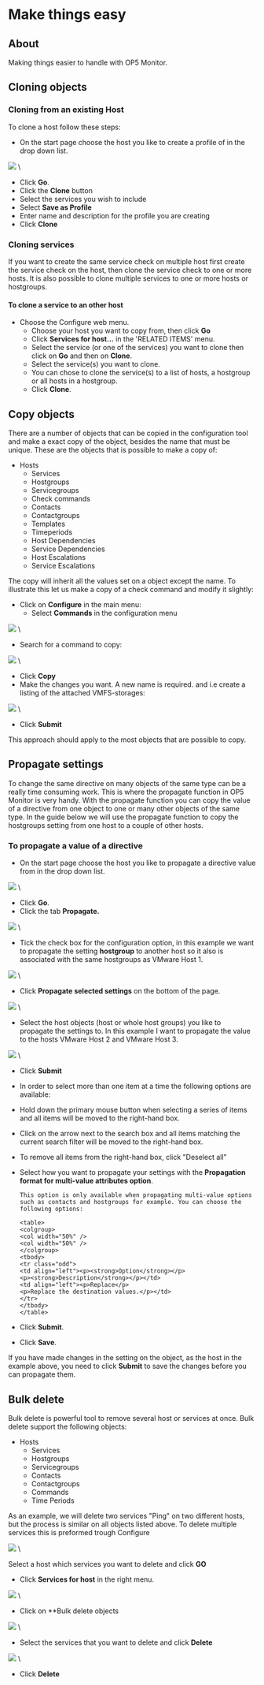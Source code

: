 # Make things easy

## About

Making things easier to handle with OP5 Monitor.

## Cloning objects

### Cloning from an existing Host

To clone a host follow these steps:

- On the start page choose the host you like to create a profile of in the drop down list.

![](images/16482402/17269605.png) \


  - Click **Go**.
  - Click the **Clone** button
  - Select the services you wish to include
  - Select **Save as Profile**
  - Enter name and description for the profile you are creating
  - Click **Clone**

### Cloning services

If you want to create the same service check on multiple host first create the service check on the host, then clone the service check to one or more hosts.
 It is also possible to clone multiple services to one or more hosts or hostgroups.

#### To clone a service to an other host

- Choose the Configure web menu.
  - Choose your host you want to copy from, then click **Go**
  - Click **Services for host...** in the 'RELATED ITEMS' menu.
  - Select the service (or one of the services) you want to clone then click on **Go** and then on **Clone**.
  - Select the service(s) you want to clone.
  - You can chose to clone the service(s) to a list of hosts, a hostgroup or all hosts in a hostgroup.
  - Click **Clone**.

## Copy objects

There are a number of objects that can be copied in the configuration tool and make a exact copy of the object, besides the name that must be unique.
 These are the objects that is possible to make a copy of:

- Hosts
  - Services
  - Hostgroups
  - Servicegroups
  - Check commands
  - Contacts
  - Contactgroups
  - Templates
  - Timeperiods
  - Host Dependencies
  - Service Dependencies
  - Host Escalations
  - Service Escalations

The copy will inherit all the values set on a object except the name.
 To illustrate this let us make a copy of a check command and modify it slightly:

- Click on **Configure** in the main menu:
  - Select **Commands** in the configuration menu

![](images/16482402/17269607.png) \


  - Search for a command to copy:

![](images/16482402/17269602.png) \


  - Click **Copy**
  - Make the changes you want. A new name is required. and i.e create a listing of the attached VMFS-storages:

![](images/16482402/17269603.png) \


  - Click **Submit**

This approach should apply to the most objects that are possible to copy.

## Propagate settings

To change the same directive on many objects of the same type can be a really time consuming work. This is where the propagate function in OP5 Monitor is very handy.
 With the propagate function you can copy the value of a directive from one object to one or many other objects of the same type.
 In the guide below we will use the propagate function to copy the hostgroups setting from one host to a couple of other hosts.

### To propagate a value of a directive

- On the start page choose the host you like to propagate a directive value from in the drop down list.

![](images/16482402/17859596.png) \


  - Click **Go**.
  - Click the tab **Propagate.**

![](images/16482402/17269608.png) \


  - Tick the check box for the configuration option, in this example we want to propagate the setting **hostgroup** to another host so it also is associated with the same hostgroups as VMware Host 1.

![](images/16482402/17859595.png) \


  - Click **Propagate selected settings** on the bottom of the page.

![](images/16482402/17859594.png) \


  - Select the host objects (host or whole host groups) you like to propagate the settings to. In this example I want to propagate the value to the hosts VMware Host 2 and VMware Host 3.

![](images/16482402/17859597.png) \


  - Click **Submit**

  - In order to select more than one item at a time the following options are available:
  - Hold down the primary mouse button when selecting a series of items and all items will be moved to the right-hand box.

  - Click on the arrow next to the search box and all items matching the current search filter will be moved to the right-hand box.

  - To remove all items from the right-hand box, click "Deselect all"

  - Select how you want to propagate your settings with the **Propagation format for multi-value attributes option**.

        This option is only available when propagating multi-value options such as contacts and hostgroups for example. You can choose the following options:

        <table>
        <colgroup>
        <col width="50%" />
        <col width="50%" />
        </colgroup>
        <tbody>
        <tr class="odd">
        <td align="left"><p><strong>Option</strong></p>
        <p><strong>Description</strong></p></td>
        <td align="left"><p>Replace</p>
        <p>Replace the destination values.</p></td>
        </tr>
        </tbody>
        </table>

  - Click **Submit**.
  - Click **Save**.

If you have made changes in the setting on the object, as the host in the example above, you need to click **Submit** to save the changes before you can propagate them.

## Bulk delete

Bulk delete is powerful tool to remove several host or services at once.
 Bulk delete support the following objects:

- Hosts
  - Services
  - Hostgroups
  - Servicegroups
  - Contacts
  - Contactgroups
  - Commands
  - Time Periods

As an example, we will delete two services "Ping" on two different hosts, but the process is similar on all objects listed above.
 To delete multiple services this is preformed trough Configure

![](images/16482402/17269599.png) \


Select a host which services you want to delete and click **GO**
  - Click **Services for host** in the right menu.

![](images/16482402/17269609.png) \


  - Click on **Bulk delete objects

![](images/16482402/17269597.png) \


  - Select the services that you want to delete and click **Delete**

![](images/16482402/17269598.png) \


  - Click **Delete**
